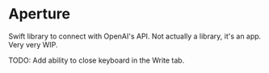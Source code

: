 # Aperture
Swift library to connect with OpenAI's API. Not actually a library, it's an app. Very very WIP.

TODO: Add ability to close keyboard in the Write tab.
